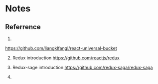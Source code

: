 # Notes

## Referrence
1.
https://github.com/liangklfangl/react-universal-bucket

2. Redux introduction
https://github.com/reactjs/redux

3. Redux-sage introduction 
https://github.com/redux-saga/redux-saga

4. 
